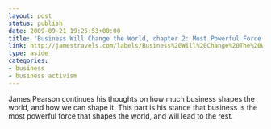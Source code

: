 ```yaml
---
layout: post
status: publish
date: 2009-09-21 19:25:53+00:00
title: 'Business Will Change the World, chapter 2: Most Powerful Force  |  James'' Travels'
link: http://jamestravels.com/labels/Business%20Will%20Change%20The%20World.php
type: aside
categories:
- business
- business activism
---
```


James Pearson continues his thoughts on how much business shapes the world, and how we can shape it. This part is his stance that business is the most powerful force that shapes the world, and will lead to the rest.
